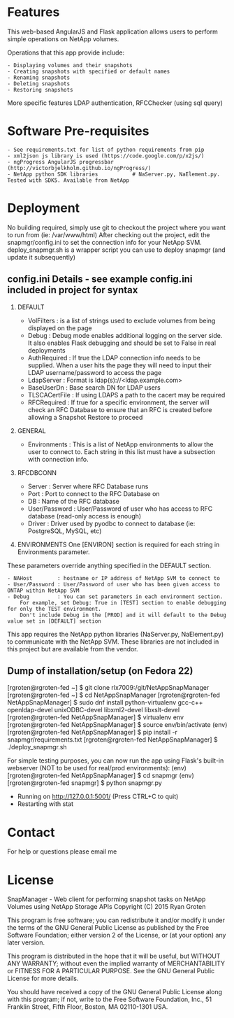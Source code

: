 

Features
=============

This web-based AngularJS and Flask application allows users to perform simple operations on NetApp volumes.  

Operations that this app provide include: 

	- Displaying volumes and their snapshots
	- Creating snapshots with specified or default names
	- Renaming snapshots
	- Deleting snapshots
	- Restoring snapshots

More specific features LDAP authentication, RFCChecker (using sql query) 
# Software Pre-requisites

	- See requirements.txt for list of python requirements from pip
	- xml2json js library is used (https://code.google.com/p/x2js/)
	- ngProgress AngularJS progressbar (http://victorbjelkholm.github.io/ngProgress/)
	- NetApp python SDK libraries			# NaServer.py, NaElement.py.  Tested with SDK5. Available from NetApp

Deployment
==========

No building required, simply use git to checkout the project where you want to run from (ie: /var/www/html)
After checking out the project, edit the snapmgr/config.ini to set the connection info for your NetApp SVM.
deploy_snapmgr.sh is a wrapper script you can use to deploy snapmgr (and update it subsequently)

## config.ini Details - see example config.ini included in project for syntax

1. DEFAULT

	- VolFilters	: is a list of strings used to exclude volumes from being displayed on the page
	- Debug		: Debug mode enables additional logging on the server side. It also enables Flask debugging and should be set to False in real deployments
	- AuthRequired	: If true the LDAP connection info needs to be supplied. When a user hits the page they will need to input their LDAP username/password to access the page
	- LdapServer	: Format is ldap(s)://<ldap.example.com>
	- BaseUserDn	: Base search DN for LDAP users
	- TLSCACertFile	: If using LDAPS a path to the cacert may be required
	- RFCRequired	: If true for a specific environment, the server will check an RFC Database to ensure that an RFC is created before allowing a Snapshot Restore to proceed

2. GENERAL

	- Environments	: This is a list of NetApp environments to allow the user to connect to.  Each string in this list must have a subsection with connection info.

3. RFCDBCONN

	- Server		: Server where RFC Database runs
	- Port			: Port to connect to the RFC Database on 
	- DB			: Name of the RFC database 
	- User/Password	: User/Password of user who has access to RFC database (read-only access is enough)
	- Driver		: Driver used by pyodbc to connect to database (ie: PostgreSQL, MySQL, etc)

4. ENVIRONMENTS
One [ENVIRON] section is required for each string in Environments parameter. 

These parameters override anything specified in the DEFAULT section.

	- NAHost		: hostname or IP address of NetApp SVM to connect to
	- User/Password	: User/Password of user who has been given access to ONTAP within NetApp SVM
	- Debug			: You can set parameters in each environment section. 
		For example, set Debug: True in [TEST] section to enable debugging for only the TEST environment. 
		Don't include Debug in the [PROD] and it will default to the Debug value set in [DEFAULT] section 

This app requires the NetApp python libraries (NaServer.py, NaElement.py) to communicate with the NetApp SVM. These libraries are not included in this project but are available from the vendor.

## Dump of installation/setup (on Fedora 22)

[rgroten@rgroten-fed ~] $ git clone rlx7009:/git/NetAppSnapManager
[rgroten@rgroten-fed ~] $ cd NetAppSnapManager
[rgroten@rgroten-fed NetAppSnapManager] $ sudo dnf install python-virtualenv gcc-c++ openldap-devel unixODBC-devel libxml2-devel libxslt-devel
[rgroten@rgroten-fed NetAppSnapManager] $ virtualenv env
[rgroten@rgroten-fed NetAppSnapManager] $ source env/bin/activate
(env)[rgroten@rgroten-fed NetAppSnapManager] $ pip install -r snapmgr/requirements.txt
[rgroten@rgroten-fed NetAppSnapManager] $ ./deploy_snapmgr.sh 

For simple testing purposes, you can now run the app using Flask's built-in webserver (NOT to be used for real/prod environments):
(env)[rgroten@rgroten-fed NetAppSnapManager] $ cd snapmgr
(env)[rgroten@rgroten-fed snapmgr] $ python snapmgr.py
 * Running on http://127.0.0.1:5001/ (Press CTRL+C to quit)
 * Restarting with stat

Contact
=======

For help or questions please email me

License
=======
SnapManager - Web client for performing snapshot tasks on NetApp Volumes using NetApp Storage APIs
Copyright (C) 2015  Ryan Groten

This program is free software; you can redistribute it and/or modify
it under the terms of the GNU General Public License as published by
the Free Software Foundation; either version 2 of the License, or
(at your option) any later version.

This program is distributed in the hope that it will be useful,
but WITHOUT ANY WARRANTY; without even the implied warranty of
MERCHANTABILITY or FITNESS FOR A PARTICULAR PURPOSE.  See the
GNU General Public License for more details.

You should have received a copy of the GNU General Public License along
with this program; if not, write to the Free Software Foundation, Inc.,
51 Franklin Street, Fifth Floor, Boston, MA 02110-1301 USA.